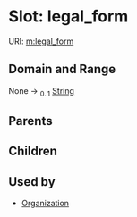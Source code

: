 
# Slot: legal_form




URI: [m:legal_form](https://codeforde.org/schema/metalegal_form)


## Domain and Range

None &#8594;  <sub>0..1</sub> [String](types/String.md)

## Parents


## Children


## Used by

 * [Organization](Organization.md)
